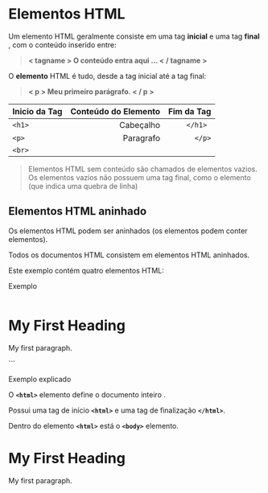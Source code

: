 # Elementos HTML

Um elemento HTML geralmente consiste em uma tag **inicial** e uma tag **final** , com o conteúdo inserido entre:

> **< tagname > O conteúdo entra aqui ... < / tagname >**

O **elemento** HTML é tudo, desde a tag inicial até a tag final:

> **< p > Meu primeiro parágrafo. < / p >**

Inicio da Tag                  | Conteúdo do Elemento    |   Fim da Tag
------------------------------ | -----------------------:|---------------:
```<h1> ```                    |       Cabeçalho         |  ```</h1> ```
```<p>  ```                    |       Paragrafo         |``` </p> ```
```<br> ```                    |                         |     


>Elementos HTML sem conteúdo são chamados de elementos vazios. Os elementos vazios não possuem uma tag final, como o elemento <br> (que indica uma quebra de linha)

## Elementos HTML aninhado

Os elementos HTML podem ser aninhados (os elementos podem conter elementos).

Todos os documentos HTML consistem em elementos HTML aninhados.

Este exemplo contém quatro elementos HTML:

Exemplo


>```html
<!DOCTYPE html>
<html>
<body>

<h1>My First Heading</h1>
<p>My first paragraph.</p>

</body>
</html>
```

Exemplo explicado

O **```<html>```** elemento define o documento inteiro .

Possui uma tag de início **```<html>```** e uma tag de finalização **```</html>```**.

Dentro do elemento **```<html>```** está o **```<body>```** elemento.


<html>
<body>

<h1>My First Heading</h1>
<p>My first paragraph.</p>

</body>
</html>